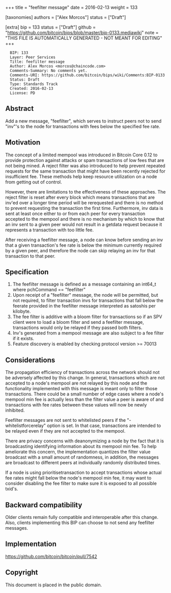 
+++
title = "feefilter message"
date = 2016-02-13
weight = 133

[taxonomies]
authors = ["Alex Morcos"]
status = ["Draft"]

[extra]
bip = 133
status = ["Draft"]
github = "https://github.com/bitcoin/bips/blob/master/bip-0133.mediawiki"
note = "THIS FILE IS AUTOMATICALLY GENERATED - NOT MEANT FOR EDITING"
+++

```
  BIP: 133
  Layer: Peer Services
  Title: feefilter message
  Author: Alex Morcos <morcos@chaincode.com>
  Comments-Summary: No comments yet.
  Comments-URI: https://github.com/bitcoin/bips/wiki/Comments:BIP-0133
  Status: Draft
  Type: Standards Track
  Created: 2016-02-13
  License: PD
```

<h2>Abstract</h2>


Add a new message, "feefilter", which serves to instruct peers not to send "inv"'s to the node for transactions with fees below the specified fee rate.

<h2>Motivation</h2>


The concept of a limited mempool was introduced in Bitcoin Core 0.12 to provide protection against attacks or spam transactions of low fees that are not being mined. A reject filter was also introduced to help prevent repeated requests for the same transaction that might have been recently rejected for insufficient fee. These methods help keep resource utilization on a node from getting out of control.

However, there are limitations to the effectiveness of these approaches.  The reject filter is reset after every block which means transactions that are inv'ed over a longer time period will be rerequested and there is no method to prevent requesting the transaction the first time.  Furthermore, inv data is sent at least once either to or from each peer for every transaction accepted to the mempool and there is no mechanism by which to know that an inv sent to a given peer would not result in a getdata request because it represents a transaction with too little fee.

After receiving a feefilter message, a node can know before sending an inv that a given transaction's fee rate is below the minimum currently required by a given peer, and therefore the node can skip relaying an inv for that transaction to that peer.

<h2>Specification</h2>


1.  The feefilter message is defined as a message containing an int64_t where pchCommand == "feefilter"
1.  Upon receipt of a "feefilter" message, the node will be permitted, but not required, to filter transaction invs for transactions that fall below the feerate provided in the feefilter message interpreted as satoshis per kilobyte.
1.  The fee filter is additive with a bloom filter for transactions so if an SPV client were to load a bloom filter and send a feefilter message, transactions would only be relayed if they passed both filters.
1.  Inv's generated from a mempool message are also subject to a fee filter if it exists.
1.  Feature discovery is enabled by checking protocol version >= 70013


<h2>Considerations</h2>

The propagation efficiency of transactions across the network should not be adversely affected by this change. In general, transactions which are not accepted to a node's mempool are not relayed by this node and the functionality implemented with this message is meant only to filter those transactions. There could be a small number of edge cases where a node's mempool min fee is actually less than the filter value a peer is aware of and transactions with fee rates between these values will now be newly inhibited.

Feefilter messages are not sent to whitelisted peers if the "-whitelistforcerelay" option is set. In that case, transactions are intended to be relayed even if they are not accepted to the mempool.

There are privacy concerns with deanonymizing a node by the fact that it is broadcasting identifying information about its mempool min fee. To help ameliorate this concern, the implementation quantizes the filter value broadcast with a small amount of randomness, in addition, the messages are broadcast to different peers at individually randomly distributed times.

If a node is using prioritisetransaction to accept transactions whose actual fee rates might fall below the node's mempool min fee, it may want to consider disabling the fee filter to make sure it is exposed to all possible txid's.

<h2>Backward compatibility</h2>


Older clients remain fully compatible and interoperable after this change. Also, clients implementing this BIP can choose to not send any feefilter messages.

<h2>Implementation</h2>


https://github.com/bitcoin/bitcoin/pull/7542

<h2>Copyright</h2>

This document is placed in the public domain.
